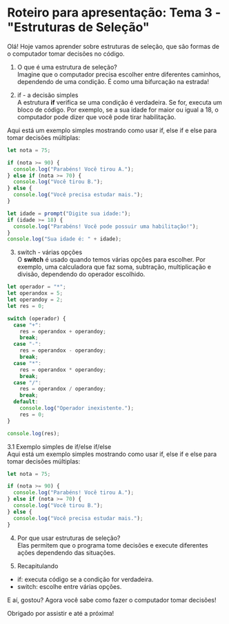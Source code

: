 # Roteiro para apresentação: Tema 3 - "Estruturas de Seleção"

Olá! Hoje vamos aprender sobre estruturas de seleção, que são formas de o computador tomar decisões no código.

1. O que é uma estrutura de seleção?  
   Imagine que o computador precisa escolher entre diferentes caminhos, dependendo de uma condição. É como uma bifurcação na estrada!

2. if - a decisão simples  
   A estrutura **if** verifica se uma condição é verdadeira. Se for, executa um bloco de código. Por exemplo, se a sua idade for maior ou igual a 18, o computador pode dizer que você pode tirar habilitação.

Aqui está um exemplo simples mostrando como usar if, else if e else para tomar decisões múltiplas:

```javascript
let nota = 75;

if (nota >= 90) {
  console.log("Parabéns! Você tirou A.");
} else if (nota >= 70) {
  console.log("Você tirou B.");
} else {
  console.log("Você precisa estudar mais.");
}
```

```javascript
let idade = prompt("Digite sua idade:");
if (idade >= 18) {
  console.log("Parabéns! Você pode possuir uma habilitação!");
}
console.log("Sua idade é: " + idade);
```

3. switch - várias opções  
   O **switch** é usado quando temos várias opções para escolher. Por exemplo, uma calculadora que faz soma, subtração, multiplicação e divisão, dependendo do operador escolhido.

```javascript
let operador = "*";
let operandox = 5;
let operandoy = 2;
let res = 0;

switch (operador) {
  case "+":
    res = operandox + operandoy;
    break;
  case "-":
    res = operandox - operandoy;
    break;
  case "*":
    res = operandox * operandoy;
    break;
  case "/":
    res = operandox / operandoy;
    break;
  default:
    console.log("Operador inexistente.");
    res = 0;
}

console.log(res);
```

3.1 Exemplo simples de if/else if/else  
Aqui está um exemplo simples mostrando como usar if, else if e else para tomar decisões múltiplas:

```javascript
let nota = 75;

if (nota >= 90) {
  console.log("Parabéns! Você tirou A.");
} else if (nota >= 70) {
  console.log("Você tirou B.");
} else {
  console.log("Você precisa estudar mais.");
}
```

4. Por que usar estruturas de seleção?  
   Elas permitem que o programa tome decisões e execute diferentes ações dependendo das situações.

5. Recapitulando

- if: executa código se a condição for verdadeira.
- switch: escolhe entre várias opções.

E aí, gostou? Agora você sabe como fazer o computador tomar decisões!

Obrigado por assistir e até a próxima!
